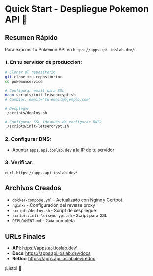 # Quick Start - Despliegue Pokemon API 🚀

## Resumen Rápido

Para exponer tu Pokemon API en `https://apps.api.ioslab.dev/`:

### 1. En tu servidor de producción:

```bash
# Clonar el repositorio
git clone <tu-repositorio>
cd pokemonservice

# Configurar email para SSL
nano scripts/init-letsencrypt.sh
# Cambiar: email="tu-email@ejemplo.com"

# Desplegar
./scripts/deploy.sh

# Configurar SSL (después de configurar DNS)
./scripts/init-letsencrypt.sh
```

### 2. Configurar DNS:
- Apuntar `apps.api.ioslab.dev` a la IP de tu servidor

### 3. Verificar:
```bash
curl https://apps.api.ioslab.dev/
```

## Archivos Creados

- `docker-compose.yml` - Actualizado con Nginx y Certbot
- `nginx/` - Configuración del reverse proxy
- `scripts/deploy.sh` - Script de despliegue
- `scripts/init-letsencrypt.sh` - Script para SSL
- `DEPLOYMENT.md` - Guía completa

## URLs Finales

- **API**: https://apps.api.ioslab.dev/
- **Docs**: https://apps.api.ioslab.dev/docs
- **ReDoc**: https://apps.api.ioslab.dev/redoc

¡Listo! 🎉 